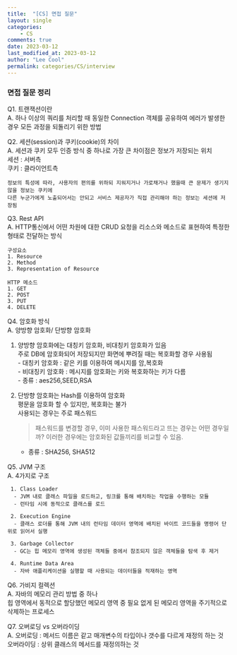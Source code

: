 ```yaml
---
title:  "[CS] 면접 질문"
layout: single
categories:
    - CS
comments: true
date: 2023-03-12
last_modified_at: 2023-03-12
author: "Lee Cool"
permalink: categories/CS/interview
---
```


### 면접 질문 정리

Q1. 트랜잭션이란    
  A. 하나 이상의 쿼리를 처리할 때 동일한 Connection 객체를 공유하여 에러가 발생한 경우 모든 과정을 되돌리기 위한 방법  

Q2. 세션(session)과 쿠키(cookie)의 차이    
  A. 세션과 쿠키 모두 인증 방식 중 하나로 가장 큰 차이점은 정보가 저장되는 위치  
    세션 : 서버측  
    쿠키 : 클라이언트측

    정보의 특성에 따라, 사용자의 편의를 위하되 지워지거나 가로채거나 했을때 큰 문제가 생기지 않을 정보는 쿠키에
    다른 누군가에게 노출되어서는 안되고 서비스 제공자가 직접 관리해야 하는 정보는 세션에 저장됨

Q3. Rest API  
  A. HTTP통신에서 어떤 차원에 대한 CRUD 요청을 리소스와 메소드로 표현하여 특정한 형태로 전달하는 방식  

    구성요소  
    1. Resource  
    2. Method  
    3. Representation of Resource  

    HTTP 메소드
    1. GET
    2. POST
    3. PUT
    4. DELETE

Q4. 암호화 방식  
  A. 양방향 암호화/ 단방향 암호화  
   1. 양방향 암호화에는 대칭키 암호화, 비대칭키 암호화가 있음  
      주로 DB에 암호화되어 저장되지만 화면에 뿌려질 때는 복호화할 경우 사용됨  
    - 대칭키 암호화 : 같은 키를 이용하여 메시지를 암,복호화  
    - 비대칭키 암호화 : 메시지를 암호화는 키와 복호화하는 키가 다름  
    - 종류 : aes256,SEED,RSA  
  2. 단방향 암호화는 Hash를 이용하여 암호화  
     평문을 암호화 할 수 있지만, 복호화는 불가  
     사용되는 경우는 주로 패스워드  
     > 패스워드를 변경할 경우, 이미 사용한 패스워드라고 뜨는 경우는 어떤 경우일까?
     > 이러한 경우에는 암호화된 값들끼리를 비교할 수 있음.  

      - 종류 : SHA256, SHA512

Q5. JVM 구조  
  A. 4가지로 구조  

     1. Class Loader
      - JVM 내로 클래스 파일을 로드하고, 링크를 통해 배치하는 작업을 수행하는 모듈
      - 런타임 시에 동적으로 클래스를 로드

     2. Execution Engine
      - 클래스 로더를 통해 JVM 내의 런타임 데이터 영역에 배치된 바이트 코드들을 명령어 단위로 읽어서 실행

     3. Garbage Collector
      - GC는 힙 메모리 영역에 생성된 객체들 중에서 참조되지 않은 객체들을 탐색 후 제거

     4. Runtime Data Area
      - 자바 애플리케이션을 실행할 때 사용되는 데이터들을 적재하는 영역

Q6. 가비지 컬렉션  
  A. 자바의 메모리 관리 방법 중 하나  
    힙 영역에서 동적으로 할당했던 메모리 영역 중 필요 없게 된 메모리 영역을 주기적으로 삭제하는 프로세스  

Q7. 오버로딩 vs 오버라이딩  
  A. 오버로딩 : 메서드 이름은 같고 매개변수의 타입이나 갯수를 다르게 재정의 하는 것  
     오버라이딩 : 상위 클래스의 메서드를 재정의하는 것  
